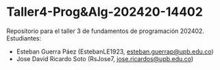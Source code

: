 # Taller4-Prog&Alg-202420-14402
Repositorio para el taller 3 de fundamentos de programación 202402. 
Estudiantes:
- Esteban Guerra Páez (EstebanLE1923, esteban.guerrap@upb.edu.co)
- Jose David Ricardo Soto (RsJose7, jose.ricardos@upb.edu.co)
